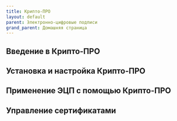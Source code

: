 ```yaml
---
title: Крипто-ПРО
layout: default
parent: Электронно-цифровые подписи
grand_parent: Домашняя страница
---
```

## Введение в Крипто-ПРО
## Установка и настройка Крипто-ПРО
## Применение ЭЦП с помощью Крипто-ПРО
## Управление сертификатами